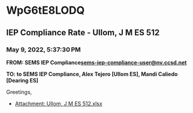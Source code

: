 # WpG6tE8LODQ
## IEP Compliance Rate - Ullom, J M ES 512
### May 9, 2022, 5:37:30 PM
**FROM: SEMS IEP Compliance<sems-iep-compliance-user@nv.ccsd.net>**

**TO: to SEMS IEP Compliance, Alex Tejero [Ullom ES], Mandi Caliedo [Dearing ES]**


Greetings,  





* [Attachment: Ullom, J M ES 512.xlsx](WpG6tE8LODQ-attachment-1.xlsx)
